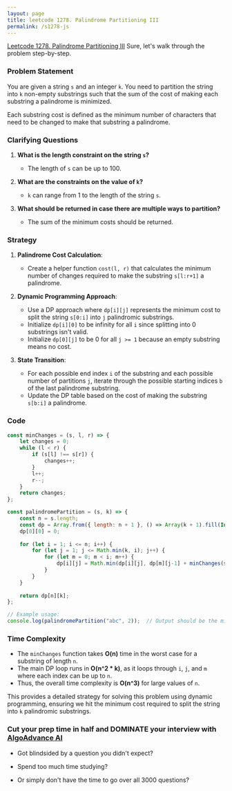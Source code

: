 ```yaml
---
layout: page
title: leetcode 1278. Palindrome Partitioning III
permalink: /s1278-js
---
```

[Leetcode 1278. Palindrome Partitioning III](https://algoadvance.github.io/algoadvance/l1278)
Sure, let's walk through the problem step-by-step.

### Problem Statement
You are given a string `s` and an integer `k`. You need to partition the string into `k` non-empty substrings such that the sum of the cost of making each substring a palindrome is minimized.

Each substring cost is defined as the minimum number of characters that need to be changed to make that substring a palindrome.

### Clarifying Questions
1. **What is the length constraint on the string `s`?**
   - The length of `s` can be up to 100.
   
2. **What are the constraints on the value of `k`?**
   - `k` can range from 1 to the length of the string `s`.

3. **What should be returned in case there are multiple ways to partition?**
   - The sum of the minimum costs should be returned.

### Strategy
1. **Palindrome Cost Calculation**: 
   - Create a helper function `cost(l, r)` that calculates the minimum number of changes required to make the substring `s[l:r+1]` a palindrome.
   
2. **Dynamic Programming Approach**:
   - Use a DP approach where `dp[i][j]` represents the minimum cost to split the string `s[0:i]` into `j` palindromic substrings.
   - Initialize `dp[i][0]` to be infinity for all `i` since splitting into 0 substrings isn't valid.
   - Initialize `dp[0][j]` to be 0 for all `j >= 1` because an empty substring means no cost.
   
3. **State Transition**:
   - For each possible end index `i` of the substring and each possible number of partitions `j`, iterate through the possible starting indices `b` of the last palindrome substring.
   - Update the DP table based on the cost of making the substring `s[b:i]` a palindrome.

### Code

```javascript
const minChanges = (s, l, r) => {
    let changes = 0;
    while (l < r) {
        if (s[l] !== s[r]) {
            changes++;
        }
        l++;
        r--;
    }
    return changes;
};

const palindromePartition = (s, k) => {
    const n = s.length;
    const dp = Array.from({ length: n + 1 }, () => Array(k + 1).fill(Infinity));
    dp[0][0] = 0;
    
    for (let i = 1; i <= n; i++) {
        for (let j = 1; j <= Math.min(k, i); j++) {
            for (let m = 0; m < i; m++) {
                dp[i][j] = Math.min(dp[i][j], dp[m][j-1] + minChanges(s, m, i-1));
            }
        }
    }
    
    return dp[n][k];
};

// Example usage:
console.log(palindromePartition("abc", 2));  // Output should be the minimum cost.
```

### Time Complexity
- The `minChanges` function takes **O(n)** time in the worst case for a substring of length `n`.
- The main DP loop runs in **O(n^2 * k)**, as it loops through `i`, `j`, and `m` where each index can be up to `n`.
- Thus, the overall time complexity is **O(n^3)** for large values of `n`.

This provides a detailed strategy for solving this problem using dynamic programming, ensuring we hit the minimum cost required to split the string into `k` palindromic substrings.


### Cut your prep time in half and DOMINATE your interview with [AlgoAdvance AI](https://algoAdvance.com)

- Got blindsided by a question you didn't expect?

- Spend too much time studying?

- Or simply don't have the time to go over all 3000 questions?

